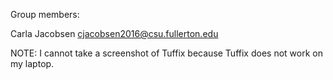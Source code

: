Group members:

Carla Jacobsen cjacobsen2016@csu.fullerton.edu

NOTE: I cannot take a screenshot of Tuffix because Tuffix does not work on my laptop.
